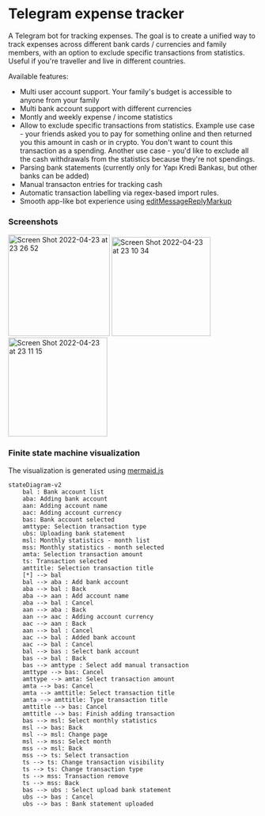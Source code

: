 # Telegram expense tracker

A Telegram bot for tracking expenses. The goal is to create a unified way to track expenses across different bank cards / currencies and family members,  with an option to exclude specific transactions from statistics. Useful if you're traveller and live in different countries.

 Available features:
- Multi user account support. Your family's budget is accessible to anyone from your family
- Multi bank account support with different currencies
- Montly and weekly expense / income statistics
- Allow to exclude specific transactions from statistics. Example use case - your friends asked you to pay for something online and then returned you this amount in cash or in crypto. You don't want to count this transaction as a spending. Another use case - you'd like to exclude all the cash withdrawals from the statistics because they're not spendings.
- Parsing bank statements (currently only for Yapı Kredi Bankası, but other banks can be added)
- Manual transacton entries for tracking cash
- Automatic transaction labelling via regex-based import rules.
- Smooth app-like bot experience using [editMessageReplyMarkup](https://core.telegram.org/bots/api#editmessagereplymarkup)

### Screenshots

<div float="left">
<img width="205" alt="Screen Shot 2022-04-23 at 23 26 52" src="https://user-images.githubusercontent.com/22447849/164944999-b32acb46-cb23-4d6d-b128-64c5b47b0239.png">
<img width="200" alt="Screen Shot 2022-04-23 at 23 10 34" src="https://user-images.githubusercontent.com/22447849/164944660-5bd8b731-0fbf-4ab4-b73b-3cab46a89d28.png">
<img width="200" alt="Screen Shot 2022-04-23 at 23 11 15" src="https://user-images.githubusercontent.com/22447849/164944648-9e483011-d590-4d3d-abdf-553f138e52cf.png">
</p>

### Finite state machine visualization

The visualization is generated using [mermaid.js](https://github.blog/2022-02-14-include-diagrams-markdown-files-mermaid/)
```mermaid
stateDiagram-v2
    bal : Bank account list
    aba: Adding bank account
    aan: Adding account name
    aac: Adding account currency
    bas: Bank account selected
    amttype: Selection transaction type
    ubs: Uploading bank statement
    msl: Monthly statistics - month list
    mss: Monthly statistics - month selected
    amta: Selection transaction amount
    ts: Transaction selected
    amttitle: Selection transaction title
    [*] --> bal 
    bal --> aba : Add bank account
    aba --> bal : Back
    aba --> aan : Add account name
    aba --> bal : Cancel
    aan --> aba : Back
    aan --> aac : Adding account currency
    aac --> aan : Back
    aan --> bal : Cancel
    aac --> bal : Added bank account
    aac --> bal : Cancel
    bal --> bas : Select bank account
    bas --> bal : Back
    bas --> amttype : Select add manual transaction
    amttype --> bas: Cancel
    amttype --> amta: Select transaction amount
    amta --> bas: Cancel
    amta --> amttitle: Select transaction title
    amta --> amttitle: Type transaction title
    amttitle --> bas: Cancel
    amttitle --> bas: Finish adding transaction
    bas --> msl: Select monthly statistics
    msl --> bas: Back
    msl --> msl: Change page
    msl --> mss: Select month
    mss --> msl: Back
    mss --> ts: Select transaction
    ts --> ts: Change transaction visibility
    ts --> ts: Change transaction type 
    ts --> mss: Transaction remove
    ts --> mss: Back
    bas --> ubs : Select upload bank statement
    ubs --> bas : Cancel
    ubs --> bas : Bank statement uploaded    
    
```
